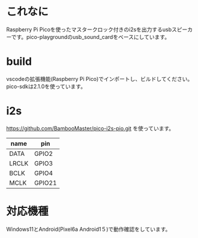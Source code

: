 # これなに
Raspberry Pi Picoを使ったマスタークロック付きのi2sを出力するusbスピーカーです。pico-playgroundのusb_sound_cardをベースにしています。

# build
vscodeの拡張機能(Raspberry Pi Pico)でインポートし、ビルドしてください。
pico-sdkは2.1.0を使っています。

# i2s
https://github.com/BambooMaster/pico-i2s-pio.git を使っています。

|name|pin|
|----|---|
|DATA|GPIO2|
|LRCLK|GPIO3|
|BCLK|GPIO4|
|MCLK|GPIO21|

# 対応機種
Windows11とAndroid(Pixel6a Android1５)で動作確認をしています。